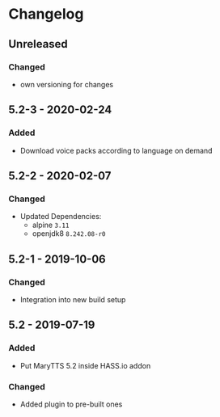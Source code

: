 # Changelog

## Unreleased

### Changed
* own versioning for changes


## 5.2-3 - 2020-02-24

### Added
* Download voice packs according to language on demand


## 5.2-2 - 2020-02-07

### Changed
* Updated Dependencies:
  * alpine `3.11`
  * openjdk8 `8.242.08-r0`


## 5.2-1 - 2019-10-06

### Changed
* Integration into new build setup


## 5.2 - 2019-07-19

### Added
* Put MaryTTS 5.2 inside HASS.io addon

### Changed
* Added plugin to pre-built ones
